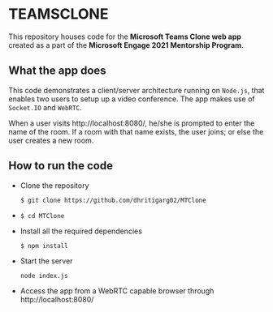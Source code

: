 # TEAMSCLONE

This repository houses code for the **Microsoft Teams Clone web app** created as a part of the **Microsoft Engage 2021 Mentorship Program**.

## What the app does

This code demonstrates a client/server architecture running on `Node.js`, that enables two users to setup up a video conference. The app makes use of `Socket.IO` and `WebRTC`.

When a user visits http://localhost:8080/, he/she is prompted to enter the name of the room. If a room with that name exists, the user joins; or else the user creates a new room.

## How to run the code

* Clone the repository 
  ~~~~
  $ git clone https://github.com/dhritigarg02/MTClone
  ~~~~
* ~~~~
  $ cd MTClone
  ~~~~
* Install all the required dependencies
  ~~~~
  $ npm install
  ~~~~
* Start the server
  ~~~~
  node index.js
  ~~~~
* Access the app from a WebRTC capable browser through http://localhost:8080/

